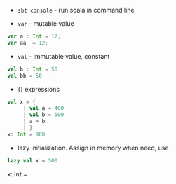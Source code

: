 
- `sbt console` - run scala in command line

- `var` - mutable value
```scala
var a : Int = 12;
var aa  = 12;

```

- `val` - immutable value, constant
```scala
val b : Int = 50
val bb = 50

```

- {} expressions

```scala 
val x = {
     | val a = 400
     | val b = 500
     | a + b
     | }
x: Int = 900
```

- lazy initialization. Assign in memory when need, use

```scala
lazy val x = 500
```
x: Int = <lazy>


